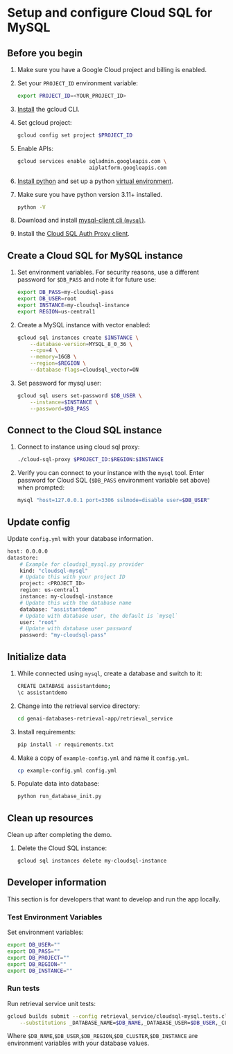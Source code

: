 # Setup and configure Cloud SQL for MySQL

## Before you begin

1. Make sure you have a Google Cloud project and billing is enabled.

1. Set your `PROJECT_ID` environment variable:

    ```bash
    export PROJECT_ID=<YOUR_PROJECT_ID>
    ```

1. [Install](https://cloud.google.com/sdk/docs/install) the gcloud CLI.

1. Set gcloud project:

    ```bash
    gcloud config set project $PROJECT_ID
    ```

1. Enable APIs:

    ```bash
    gcloud services enable sqladmin.googleapis.com \
                           aiplatform.googleapis.com
    ```

1. [Install python][install-python] and set up a python [virtual environment][venv].

1. Make sure you have python version 3.11+ installed.

    ```bash
    python -V
    ```

1. Download and install [mysql-client cli (`mysql`)][install-mysql].

1. Install the [Cloud SQL Auth Proxy client][install-cloudsql-proxy].

[install-python]: https://cloud.google.com/python/docs/setup#installing_python
[venv]: https://cloud.google.com/python/docs/setup#installing_and_using_virtualenv
[install-mysql]: https://dev.mysql.com/doc/mysql-installation-excerpt/8.0/en/
[install-cloudsql-proxy]: https://cloud.google.com/sql/docs/mysql/connect-auth-proxy


## Create a Cloud SQL for MySQL instance

1. Set environment variables. For security reasons, use a different password for
   `$DB_PASS` and note it for future use:

    ```bash
    export DB_PASS=my-cloudsql-pass
    export DB_USER=root
    export INSTANCE=my-cloudsql-instance
    export REGION=us-central1
    ```

1. Create a MySQL instance with vector enabled:

    ```bash
    gcloud sql instances create $INSTANCE \
        --database-version=MYSQL_8_0_36 \
        --cpu=4 \
        --memory=16GB \
        --region=$REGION \
        --database-flags=cloudsql_vector=ON
    ```

1. Set password for mysql user:

    ```bash
    gcloud sql users set-password $DB_USER \
        --instance=$INSTANCE \
        --password=$DB_PASS
    ```


## Connect to the Cloud SQL instance

1. Connect to instance using cloud sql proxy:

    ```bash
    ./cloud-sql-proxy $PROJECT_ID:$REGION:$INSTANCE
    ```

1. Verify you can connect to your instance with the `mysql` tool. Enter
   password for Cloud SQL (`$DB_PASS` environment variable set above) when prompted:

    ```bash
    mysql "host=127.0.0.1 port=3306 sslmode=disable user=$DB_USER"
    ```

## Update config

Update `config.yml` with your database information.

```bash
host: 0.0.0.0
datastore:
    # Example for cloudsql_mysql.py provider
    kind: "cloudsql-mysql"
    # Update this with your project ID
    project: <PROJECT_ID>
    region: us-central1
    instance: my-cloudsql-instance
    # Update this with the database name
    database: "assistantdemo"
    # Update with database user, the default is `mysql`
    user: "root"
    # Update with database user password
    password: "my-cloudsql-pass"
```

## Initialize data

1. While connected using `mysql`, create a database and switch to it:

    ```bash
    CREATE DATABASE assistantdemo;
    \c assistantdemo
    ```

1. Change into the retrieval service directory:

    ```bash
    cd genai-databases-retrieval-app/retrieval_service
    ```

1. Install requirements:

    ```bash
    pip install -r requirements.txt
    ```

1. Make a copy of `example-config.yml` and name it `config.yml`.

    ```bash
    cp example-config.yml config.yml
    ```

1. Populate data into database:

    ```bash
    python run_database_init.py
    ```

## Clean up resources

Clean up after completing the demo.

1. Delete the Cloud SQL instance:

    ```bash
    gcloud sql instances delete my-cloudsql-instance
    ```

## Developer information

This section is for developers that want to develop and run the app locally.

### Test Environment Variables

Set environment variables:

```bash
export DB_USER=""
export DB_PASS=""
export DB_PROJECT=""
export DB_REGION=""
export DB_INSTANCE=""
```

### Run tests

Run retrieval service unit tests:

```bash
gcloud builds submit --config retrieval_service/cloudsql-mysql.tests.cloudbuild.yaml \
    --substitutions _DATABASE_NAME=$DB_NAME,_DATABASE_USER=$DB_USER,_CLOUDSQL_REGION=$DB_REGION,_CLOUDSQL_INSTANCE=$DB_INSTANCE
```

Where `$DB_NAME`,`$DB_USER`,`$DB_REGION`,`$DB_CLUSTER`,`$DB_INSTANCE` are environment variables with your database values.